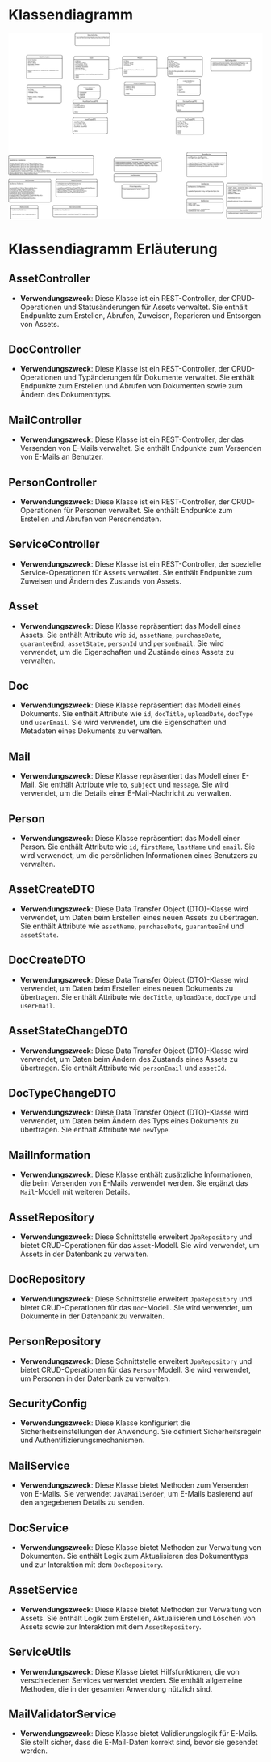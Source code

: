 # Klassendiagramm

![Class diagram](figures/MyClientClassDiagramm.drawio.svg)

# Klassendiagramm Erläuterung

## AssetController
- **Verwendungszweck**: Diese Klasse ist ein REST-Controller, der CRUD-Operationen und Statusänderungen für Assets verwaltet. Sie enthält Endpunkte zum Erstellen, Abrufen, Zuweisen, Reparieren und Entsorgen von Assets.

## DocController
- **Verwendungszweck**: Diese Klasse ist ein REST-Controller, der CRUD-Operationen und Typänderungen für Dokumente verwaltet. Sie enthält Endpunkte zum Erstellen und Abrufen von Dokumenten sowie zum Ändern des Dokumenttyps.

## MailController
- **Verwendungszweck**: Diese Klasse ist ein REST-Controller, der das Versenden von E-Mails verwaltet. Sie enthält Endpunkte zum Versenden von E-Mails an Benutzer.

## PersonController
- **Verwendungszweck**: Diese Klasse ist ein REST-Controller, der CRUD-Operationen für Personen verwaltet. Sie enthält Endpunkte zum Erstellen und Abrufen von Personendaten.

## ServiceController
- **Verwendungszweck**: Diese Klasse ist ein REST-Controller, der spezielle Service-Operationen für Assets verwaltet. Sie enthält Endpunkte zum Zuweisen und Ändern des Zustands von Assets.

## Asset
- **Verwendungszweck**: Diese Klasse repräsentiert das Modell eines Assets. Sie enthält Attribute wie `id`, `assetName`, `purchaseDate`, `guaranteeEnd`, `assetState`, `personId` und `personEmail`. Sie wird verwendet, um die Eigenschaften und Zustände eines Assets zu verwalten.

## Doc
- **Verwendungszweck**: Diese Klasse repräsentiert das Modell eines Dokuments. Sie enthält Attribute wie `id`, `docTitle`, `uploadDate`, `docType` und `userEmail`. Sie wird verwendet, um die Eigenschaften und Metadaten eines Dokuments zu verwalten.

## Mail
- **Verwendungszweck**: Diese Klasse repräsentiert das Modell einer E-Mail. Sie enthält Attribute wie `to`, `subject` und `message`. Sie wird verwendet, um die Details einer E-Mail-Nachricht zu verwalten.

## Person
- **Verwendungszweck**: Diese Klasse repräsentiert das Modell einer Person. Sie enthält Attribute wie `id`, `firstName`, `lastName` und `email`. Sie wird verwendet, um die persönlichen Informationen eines Benutzers zu verwalten.

## AssetCreateDTO
- **Verwendungszweck**: Diese Data Transfer Object (DTO)-Klasse wird verwendet, um Daten beim Erstellen eines neuen Assets zu übertragen. Sie enthält Attribute wie `assetName`, `purchaseDate`, `guaranteeEnd` und `assetState`.

## DocCreateDTO
- **Verwendungszweck**: Diese Data Transfer Object (DTO)-Klasse wird verwendet, um Daten beim Erstellen eines neuen Dokuments zu übertragen. Sie enthält Attribute wie `docTitle`, `uploadDate`, `docType` und `userEmail`.

## AssetStateChangeDTO
- **Verwendungszweck**: Diese Data Transfer Object (DTO)-Klasse wird verwendet, um Daten beim Ändern des Zustands eines Assets zu übertragen. Sie enthält Attribute wie `personEmail` und `assetId`.

## DocTypeChangeDTO
- **Verwendungszweck**: Diese Data Transfer Object (DTO)-Klasse wird verwendet, um Daten beim Ändern des Typs eines Dokuments zu übertragen. Sie enthält Attribute wie `newType`.

## MailInformation
- **Verwendungszweck**: Diese Klasse enthält zusätzliche Informationen, die beim Versenden von E-Mails verwendet werden. Sie ergänzt das `Mail`-Modell mit weiteren Details.

## AssetRepository
- **Verwendungszweck**: Diese Schnittstelle erweitert `JpaRepository` und bietet CRUD-Operationen für das `Asset`-Modell. Sie wird verwendet, um Assets in der Datenbank zu verwalten.

## DocRepository
- **Verwendungszweck**: Diese Schnittstelle erweitert `JpaRepository` und bietet CRUD-Operationen für das `Doc`-Modell. Sie wird verwendet, um Dokumente in der Datenbank zu verwalten.

## PersonRepository
- **Verwendungszweck**: Diese Schnittstelle erweitert `JpaRepository` und bietet CRUD-Operationen für das `Person`-Modell. Sie wird verwendet, um Personen in der Datenbank zu verwalten.

## SecurityConfig
- **Verwendungszweck**: Diese Klasse konfiguriert die Sicherheitseinstellungen der Anwendung. Sie definiert Sicherheitsregeln und Authentifizierungsmechanismen.

## MailService
- **Verwendungszweck**: Diese Klasse bietet Methoden zum Versenden von E-Mails. Sie verwendet `JavaMailSender`, um E-Mails basierend auf den angegebenen Details zu senden.

## DocService
- **Verwendungszweck**: Diese Klasse bietet Methoden zur Verwaltung von Dokumenten. Sie enthält Logik zum Aktualisieren des Dokumenttyps und zur Interaktion mit dem `DocRepository`.

## AssetService
- **Verwendungszweck**: Diese Klasse bietet Methoden zur Verwaltung von Assets. Sie enthält Logik zum Erstellen, Aktualisieren und Löschen von Assets sowie zur Interaktion mit dem `AssetRepository`.

## ServiceUtils
- **Verwendungszweck**: Diese Klasse bietet Hilfsfunktionen, die von verschiedenen Services verwendet werden. Sie enthält allgemeine Methoden, die in der gesamten Anwendung nützlich sind.

## MailValidatorService
- **Verwendungszweck**: Diese Klasse bietet Validierungslogik für E-Mails. Sie stellt sicher, dass die E-Mail-Daten korrekt sind, bevor sie gesendet werden.
